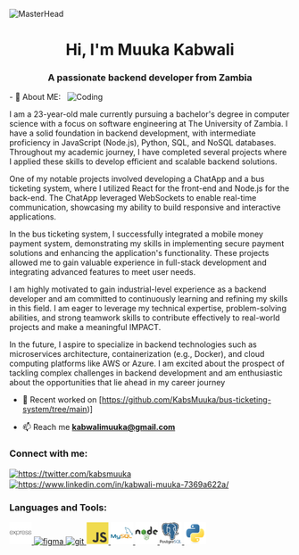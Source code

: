![MasterHead](https://my-media.apjonlinecdn.com/magefan_blog/best-hp-laptops-for-programming_1.jpg)
<h1 align="center">Hi, I'm Muuka Kabwali</h1>
<h3 align="center">A passionate backend developer from Zambia</h3>

<img align="right" alt="Coding" width="400" src="https://uploads-ssl.webflow.com/62635f16d538689b9559c6f9/62660df0769131c596a40518_Expressions_labeled.gif">
- 📄 About ME:

I am a 23-year-old male currently pursuing a bachelor's degree in computer science with a focus on software engineering at The University of Zambia. I have a solid foundation in backend development, with intermediate proficiency in JavaScript (Node.js), Python, SQL, and NoSQL databases. Throughout my academic journey, I have completed several projects where I applied these skills to develop efficient and scalable backend solutions.

One of my notable projects involved developing a ChatApp and a bus ticketing system, where I utilized React for the front-end and Node.js for the back-end. The ChatApp leveraged WebSockets to enable real-time communication, showcasing my ability to build responsive and interactive applications.

In the bus ticketing system, I successfully integrated a mobile money payment system, demonstrating my skills in implementing secure payment solutions and enhancing the application's functionality. These projects allowed me to gain valuable experience in full-stack development and integrating advanced features to meet user needs.

I am highly motivated to gain industrial-level experience as a backend developer and am committed to continuously learning and refining my skills in this field. I am eager to leverage my technical expertise, problem-solving abilities, and strong teamwork skills to contribute effectively to real-world projects and make a meaningful IMPACT.

In the future, I aspire to specialize in backend technologies such as microservices architecture, containerization (e.g., Docker), and cloud computing platforms like AWS or Azure. I am excited about the prospect of tackling complex challenges in backend development and am enthusiastic about the opportunities that lie ahead in my career journey

- 🔭 Recent worked on [https://github.com/KabsMuuka/bus-ticketing-system/tree/main)]

- 📫 Reach me **kabwalimuuka@gmail.com**



<h3 align="left">Connect with me:</h3>
<p align="left">
<a href="https://twitter.com/https://twitter.com/kabsmuuka" target="blank"><img align="center" src="https://raw.githubusercontent.com/rahuldkjain/github-profile-readme-generator/master/src/images/icons/Social/twitter.svg" alt="https://twitter.com/kabsmuuka" height="30" width="40" /></a>
<a href="https://linkedin.com/in/https://www.linkedin.com/in/kabwali-muuka-7369a622a/" target="blank"><img align="center" src="https://raw.githubusercontent.com/rahuldkjain/github-profile-readme-generator/master/src/images/icons/Social/linked-in-alt.svg" alt="https://www.linkedin.com/in/kabwali-muuka-7369a622a/" height="30" width="40" /></a>
</p>

<h3 align="left">Languages and Tools:</h3>
</a> <a href="https://expressjs.com" target="_blank" rel="noreferrer"> <img src="https://raw.githubusercontent.com/devicons/devicon/master/icons/express/express-original-wordmark.svg" alt="express" width="40" height="40"/> </a> <a href="https://www.figma.com/" target="_blank" rel="noreferrer"> <img src="https://www.vectorlogo.zone/logos/figma/figma-icon.svg" alt="figma" width="40" height="40"/> </a> <a href="https://git-scm.com/" target="_blank" rel="noreferrer"> <img src="https://www.vectorlogo.zone/logos/git-scm/git-scm-icon.svg" alt="git" width="40" height="40"/> </a> <a href="https://www.w3.org/html/" target="_blank" rel="noreferrer"> <img src="https://raw.githubusercontent.com/devicons/devicon/master/icons/javascript/javascript-original.svg" alt="javascript" width="40" height="40"/> </a> <a href="https://www.linux.org/" target="_blank" rel="noreferrer"> <img src="https://raw.githubusercontent.com/devicons/devicon/master/icons/mysql/mysql-original-wordmark.svg" alt="mysql" width="40" height="40"/> </a> <a href="https://nodejs.org" target="_blank" rel="noreferrer"> <img src="https://raw.githubusercontent.com/devicons/devicon/master/icons/nodejs/nodejs-original-wordmark.svg" alt="nodejs" width="40" height="40"/> </a> <a href="https://www.postgresql.org" target="_blank" rel="noreferrer"> <img src="https://raw.githubusercontent.com/devicons/devicon/master/icons/postgresql/postgresql-original-wordmark.svg" alt="postgresql" width="40" height="40"/> </a> <a href="https://www.python.org" target="_blank" rel="noreferrer"> <img src="https://raw.githubusercontent.com/devicons/devicon/master/icons/python/python-original.svg" alt="python" width="40" height="40"/> </a> </p>

